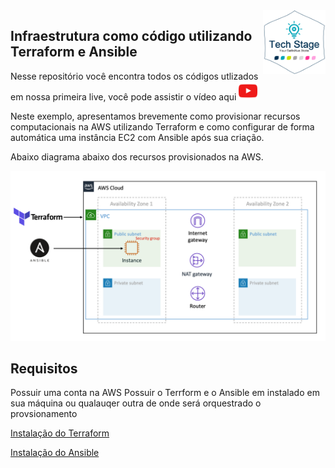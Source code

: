 <img src="img/techstage.png" width="100" align="right">

## Infraestrutura como código utilizando Terraform e Ansible

Nesse repositório você encontra todos os códigos utlizados em nossa primeira live, você pode assistir o vídeo aqui
[<img src="img/youtube.png" width="30">](https://www.youtube.com/watch?v=iLz_hA8YRDo)

Neste exemplo, apresentamos brevemente como provisionar recursos computacionais na AWS utilizando Terraform e como configurar de forma automática uma instância EC2 com Ansible após sua criação.

Abaixo diagrama abaixo dos recursos provisionados na AWS.

![IaC Workshop Architecture](img/diagram.png)

## Requisitos

Possuir uma conta na AWS
Possuir o Terrform e o Ansible em instalado em sua máquina ou qualauqer outra de onde será orquestrado o provsionamento

<a href="https://learn.hashicorp.com/terraform/getting-started/install.html" target="_blank">Instalação do Terraform</a>

<a href="https://docs.ansible.com/ansible/latest/installation_guide/intro_installation.html" target="_blank">Instalação do Ansible</a>
